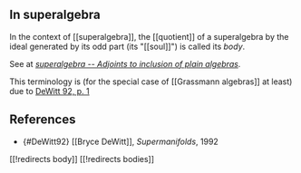 
## In superalgebra

In the context of [[superalgebra]], the [[quotient]] of a superalgebra by the ideal generated by its odd part (its "[[soul]]") is called its _body_.

See at _[superalgebra -- Adjoints to inclusion of plain algebras](super+algebra#AdjointsToInclusionOfPlainAlgebra)_.

This terminology is (for the special case of [[Grassmann algebras]] at least) due to [DeWitt 92, p. 1](#DeWitt92)

## References

* {#DeWitt92} [[Bryce DeWitt]], _Supermanifolds_, 1992



[[!redirects body]]
[[!redirects bodies]]
